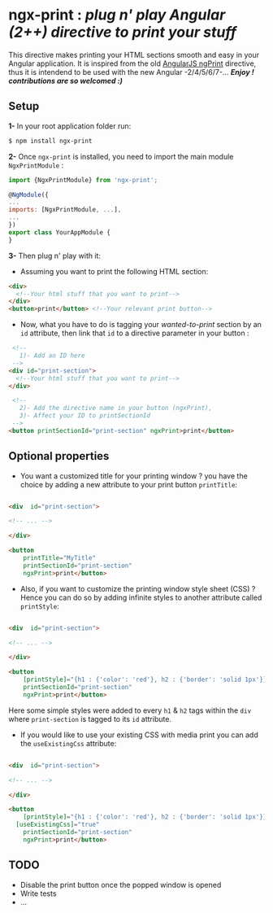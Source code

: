 
# ngx-print : *plug n' play Angular (2++) directive to print your stuff*
This directive makes printing your HTML sections smooth and easy in your Angular application. It is inspired from the old [AngularJS ngPrint](https://github.com/gilf/ngPrint) directive, thus it is intendend to be used with the new Angular -2/4/5/6/7-... ***Enjoy ! contributions are so welcomed :)***

## Setup

 **1-** In your root application folder run:
```bash
$ npm install ngx-print
```

 **2-** Once `ngx-print` is installed, you need to import the main module `NgxPrintModule` :

   ```js
import {NgxPrintModule} from 'ngx-print';

@NgModule({
  ...
  imports: [NgxPrintModule, ...],
  ...
})
export class YourAppModule {
}
```

 **3-** Then plug n' play with it: 

 - Assuming you want to print the following HTML section:

```html
<div>
  <!--Your html stuff that you want to print-->
</div>
<button>print</button> <!--Your relevant print button-->

```

 - Now, what you have to do is tagging your *wanted-to-print* section by an `id` attribute, then link that `id` to a directive parameter in your button :

```html
 <!--
   1)- Add an ID here
 -->
<div id="print-section"> 
  <!--Your html stuff that you want to print-->
</div>

 <!--
   2)- Add the directive name in your button (ngxPrint),
   3)- Affect your ID to printSectionId
 -->
<button printSectionId="print-section" ngxPrint>print</button> 

```
## Optional properties

- You want a customized title for your printing window ? you have the choice by adding a new attribute to your print button `printTitle`:


```html

<div  id="print-section">

<!-- ... -->

</div>

<button  
	printTitle="MyTitle"  
	printSectionId="print-section"  
	ngxPrint>print</button>

```

  
- Also, if you want to customize the printing window style sheet (CSS) ? Hence you can do so by adding infinite styles to another attribute called `printStyle`:

  
```html

<div  id="print-section">

<!-- ... -->

</div>

<button
	[printStyle]="{h1 : {'color': 'red'}, h2 : {'border': 'solid 1px'}}"
	printSectionId="print-section"
	ngxPrint>print</button>

```

Here some simple styles were added to every `h1` & `h2` tags within the `div` where `print-section` is tagged to its `id` attribute.

- If you would like to use your existing CSS with media print you can add the `useExistingCss` attribute:

```html

<div  id="print-section">

<!-- ... -->

</div>

<button
	[printStyle]="{h1 : {'color': 'red'}, h2 : {'border': 'solid 1px'}}"
  [useExistingCss]="true"
	printSectionId="print-section"
	ngxPrint>print</button>

```

## TODO
* Disable the print button once the popped window is opened
* Write tests
* ...
